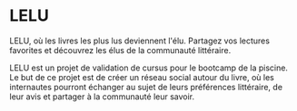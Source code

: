 # LELU
LELU, où les livres les plus lus deviennent l'élu. Partagez vos lectures favorites et découvrez les élus de la communauté littéraire.

LELU est un projet de validation de cursus pour le bootcamp de la piscine. Le but de ce projet est de créer un réseau social autour du livre, où les internautes pourront échanger au sujet de leurs préférences littéraire, de leur avis et partager à la communauté leur savoir.
